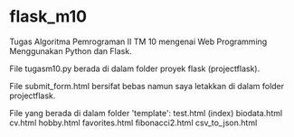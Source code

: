 # flask_m10
Tugas Algoritma Pemrograman II TM 10 mengenai Web Programming Menggunakan Python dan Flask.

File tugasm10.py berada di dalam folder proyek flask (projectflask).

File submit_form.html bersifat bebas namun saya letakkan di dalam folder projectflask.

File yang berada di dalam folder 'template':
test.html (index)
biodata.html
cv.html
hobby.html
favorites.html
fibonacci2.html
csv_to_json.html
